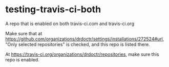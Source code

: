 # testing-travis-ci-both
A repo that is enabled on both travis-ci.com and travis-ci.org

Make sure that at https://github.com/organizations/drdoctr/settings/installations/272524#url, "Only selected repositories" is checked, and this repo is listed there.

At https://travis-ci.org/organizations/drdoctr/repositories, make sure this repo is enabled. 
